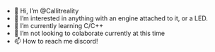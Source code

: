 - 👋 Hi, I’m @Callitreality
- 👀 I’m interested in anything with an engine attached to it, or a LED.
- 🌱 I’m currently learning C/C++
- 💞️ I’m not looking to colaborate currently at this time
- 📫 How to reach me discord!

<!---
Callitreality/Callitreality is a ✨ special ✨ repository because its `README.md` (this file) appears on your GitHub profile.
You can click the Preview link to take a look at your changes.
--->

